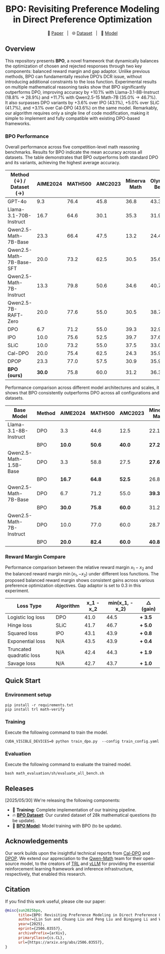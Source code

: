# 
<div align="center">

# BPO: Revisiting Preference Modeling in Direct Preference Optimization

</div>

<p align="center">
  📄 <a href="https://arxiv.org/abs/2506.03557" target="_blank">Paper</a> &nbsp; | &nbsp;
  🌐 <a href="https://huggingface.co/datasets/Open-Reasoner-Zero/orz_math_57k_collection" target="_blank">Dataset</a> &nbsp; | &nbsp;
  📘 <a href="https://huggingface.co/sunlin-ai/bpo" target="_blank">Model</a>
</p>


## Overview

This repository presents **BPO**, a novel framework that dynamically balances the optimization of chosen and rejected responses through two key components: balanced reward margin and gap adaptor. Unlike previous methods, BPO can fundamentally resolve DPO’s DCR issue, without introducing additional constraints to the loss function. Experimental results on multiple mathematical reasoning tasks show that BPO significantly outperforms DPO, improving accuracy by +10.1% with Llama-3.1-8B-Instruct (18.8% → 28.9%) and +11.7% with Qwen2.5-15 Math-7B (35.0% → 46.7%). It also surpasses DPO variants by +3.6% over IPO (43.1%), +5.0% over SLiC (41.7%), and +3.1% over Cal-DPO (43.6%) on the
same model. Remarkably, our algorithm requires only a single line of code modification, making it simple to implement and fully compatible with existing DPO-based frameworks. 

### BPO Performance
Overall performance across five competition-level math reasoning benchmarks. 
Results for BPO indicate the mean accuracy across all datasets. 
The table demonstrates that BPO outperforms both standard DPO and its variants, 
achieving the highest average accuracy.

| Method ($\downarrow$) / Dataset ($\rightarrow$) | AIME2024 | MATH500 | AMC2023 | Minerva Math | Olympiad Bench | Avg.  |
|--------------------------------------------------|----------|---------|---------|----------------|----------------|-------|
| GPT-4o                                           | 9.3      | 76.4    | 45.8    | 36.8           | 43.3           | 43.3  |
| Llama-3.1-70B-Instruct                           | 16.7     | 64.6    | 30.1    | 35.3           | 31.9           | 35.7  |
| Qwen2.5-Math-7B-Base                             | 23.3     | 66.4    | 47.5    | 13.2           | 24.4           | 35.0  |
| Qwen2.5-Math-7B-Base-SFT                         | 20.0     | 73.2    | 62.5    | 30.5           | 35.6           | 44.4  |
| Qwen2.5-Math-7B-Instruct                         | 13.3     | 79.8    | 50.6    | 34.6           | 40.7           | 43.8  |
| Qwen2.5-7B-RAFT-Zero                             | 20.0     | 77.6    | 55.0    | 30.5           | 38.7           | 44.4  |
| DPO                                              | 6.7      | 71.2    | 55.0    | 39.3           | 32.9           | 41.0  |
| IPO                                              | 10.0     | 75.6    | 52.5    | 39.7           | 37.6           | 43.1  |
| SLiC                                             | 10.0     | 73.2    | 55.0    | 37.5           | 33.0           | 41.7  |
| Cal-DPO                                          | 20.0     | 75.4    | 62.5    | 24.3           | 35.9           | 43.6  |
| DPOP                                             | 23.3     | 77.0    | 57.5    | 30.9           | 35.9           | 44.9  |
| **BPO (ours)**                                   | **30.0** | 75.8    | 60.0    | 31.2           | 36.3           | **46.7** |

Performance comparison across different model architectures and scales,
it shows that BPO consistently outperforms DPO across all configurations and datasets.

| Base Model              | Method | AIME2024 | MATH500 | AMC2023 | Minerva Math | Olympiad Bench | Avg.  |
|-------------------------|--------|----------|---------|---------|--------------|----------------|-------|
| Llama-3.1-8B-Instruct   | DPO    | 3.3      | 44.6    | 12.5    | 22.1         | 11.6           | 18.8  |
|                         | BPO    | **10.0** | **50.6**| **40.0**| **27.2**     | **16.7**       | **28.9** |
| Qwen2.5-Math-1.5B-Base  | DPO    | 3.3      | 58.8    | 27.5    | **27.6**     | 23.6           | 28.2  |
|                         | BPO    | **16.7** | **64.8**| **52.5**| 26.8          | **30.5**       | **38.3** |
| Qwen2.5-Math-7B-Base    | DPO    | 6.7      | 71.2    | 55.0    | **39.3**     | 32.9           | 41.0  |
|                         | BPO    | **30.0** | **75.8**| **60.0**| 31.2          | **36.3**       | **46.7** |
| Qwen2.5-Math-7B-Instruct| DPO    | 10.0     | 77.0    | 60.0    | 28.7         | 38.1           | 42.8  |
|                         | BPO    | **20.0** | **82.4**| **60.0**| **40.8**     | **40.6**       | **48.8** |

### Reward Margin Compare

Performance comparison between the relative reward margin $x_1 - x_2$ and the 
balanced reward margin $\min(x_1, -x_2)$ under different loss functions. The proposed 
balanced reward margin shows consistent gains across various preference 
optimization objectives. Gap adaptor is set to 0.3 in this experiment.

| Loss Type                | Algorithm |  x_1 - x_2 | min(x_1, -x_2) | △ (gain)     |
|--------------------------|-----------|----------------|---------------------|--------------|
| Logistic log loss        | DPO       | 41.0           | 44.5                | **+ 3.5**    |
| Hinge loss               | SLiC      | 41.7           | 46.7                | **+ 5.0**    |
| Squared loss             | IPO       | 43.1           | 43.9                | **+ 0.8**    |
| Exponential loss         | N/A       | 43.5           | 43.9                | **+ 0.4**    |
| Truncated quadratic loss | N/A       | 42.4           | 44.3                | **+ 1.9**    |
| Savage loss              | N/A       | 42.7           | 43.7                | **+ 1.0**    |




## Quick Start

### Environment setup
```
pip install -r requirements.txt
pip install trl math-verify 
```

### Training

Execute the following command to train the model.
```
CUDA_VISIBLE_DEVICES=0 python train_dpo.py  --config train_config.yaml
```

### Evaluation

Execute the following command to evaluate the trained model.
```
bash math_evaluation/sh/evaluate_all_bench.sh
```

## Releases

[2025/05/30] We're releasing the following components:

- 🚀 **Training**: Complete implementation of our training pipeline.
- 🔥 **[BPO Dataset](https://huggingface.co/datasets/Open-Reasoner-Zero/orz_math_57k_collection)**: Our curated dataset of 28k mathematical questions (to be update).
- 🤖 **[BPO Model](https://huggingface.co/sunlin-ai/bpo)**: Model training with BPO (to be update).


## Acknowledgements

Our work builds upon the insightful technical reports from [Cal-DPO](https://arxiv.org/pdf/2412.14516) and [DPOP](https://arxiv.org/pdf/2402.13228). We extend our appreciation to the [Qwen-Math](https://github.com/QwenLM/Qwen2.5-Math) team for their open-source model, to the creators of [TRL](https://github.com/huggingface/trl) and [vLLM](https://github.com/vllm-project/vllm) for providing the essential reinforcement learning framework and inference infrastructure, respectively, that enabled this research. 

## Citation

If you find this work useful, please cite our paper:

```bibtex
@misc{sun2025bpo,
      title={BPO: Revisiting Preference Modeling in Direct Preference Optimization}, 
      author={Lin Sun and Chuang Liu and Peng Liu and Bingyang Li and Weijia Lu and Ning Wu},
      year={2025},
      eprint={2506.03557},
      archivePrefix={arXiv},
      primaryClass={cs.CL},
      url={https://arxiv.org/abs/2506.03557}, 
}
```
